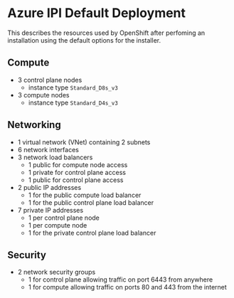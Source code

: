# Azure IPI Default Deployment

This describes the resources used by OpenShift after perfoming an installation
using the default options for the installer.

## Compute

* 3 control plane nodes
  * instance type `Standard_D8s_v3`
* 3 compute nodes
  * instance type `Standard_D4s_v3`

## Networking

* 1 virtual network (VNet) containing 2 subnets
* 6 network interfaces
* 3 network load balancers
  * 1 public for compute node access
  * 1 private for control plane access
  * 1 public for control plane access
* 2 public IP addresses
  * 1 for the public compute load balancer
  * 1 for the public control plane load balancer
* 7 private IP addresses
  * 1 per control plane node
  * 1 per compute node
  * 1 for the private control plane load balancer

## Security

* 2 network security groups
  * 1 for control plane allowing traffic on port 6443 from anywhere
  * 1 for compute allowing traffic on ports 80 and 443 from the internet

